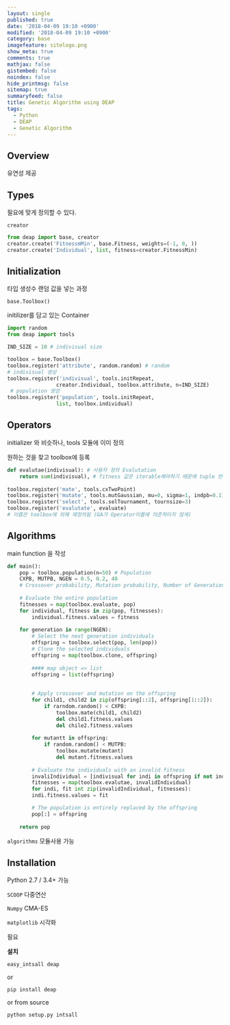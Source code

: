 ```yaml
---
layout: single
published: true
date: '2018-04-09 19:10 +0900'
modified: '2018-04-09 19:10 +0900'
category: base
imagefeature: sitelogo.png
show_meta: true
comments: true
mathjax: false
gistembed: false
noindex: false
hide_printmsg: false
sitemap: true
summaryfeed: false
title: Genetic Algorithm using DEAP
tags:
  - Python
  - DEAP
  - Genetic Algorithm
---
```

## Overview
유연성 제공

## Types
필요에 맞게 정의할 수 있다.

`creator`

```python
from deap import base, creator
creator.create('FitnessmMin', base.Fitness, weights=(-1, 0, ))
creator.create('Individual', list, fitness=creator.FitnessMin)
```
    

## Initialization
타입 생성수 랜덤 값을 넣는 과정

`base.Toolbox()`

initilizer를 담고 있는 Container

```python
import random
from deap import tools

IND_SIZE = 10 # indivisual size

toolbox = base.Toolbox()
toolbox.register('attribute', random.random) # random 
# indivisual 생성
toolbox.register('indivisual', tools.initRepeat, 
				creator.Individual, toolbox.attribute, n=IND_SIZE) 
 # population 생성
toolbox.register('population', tools.initRepeat,
				list, toolbox.individual)
```


## Operators
initializer 와 비슷하나, tools 모듈에 이미 정의

원하는 것을 찾고 toolbox에 등록

```python
def evalutae(indivisual): # 사용자 정의 Evalutation
	return sum(indivisual), # fitness 값은 iterable해야하기 때문에 tuple 반환
    
toolbox.register('mate', tools.cxTwoPoint)
toolbox.register('mutate', tools.mutGaussian, mu=0, sigma=1, indpb=0.1)
toolbox.register('select', tools.selTournament, tournsize=3)
toolbox.register('evalutate', evaluate) 
# 이름은 toolbox에 의해 재정의됨 (GA가 Operator이름에 의존적이지 않게)
```

## Algorithms
main function 을 작성

```python
def main():
	pop = toolbox.population(n=50) # Population
   	CXPB, MUTPB, NGEN = 0.5, 0.2, 40 
    # Crossover probability, Mutation probability, Number of Generation
    
	# Evaluate the entire population
    fitnesses = map(toolbox.evaluate, pop)
	for individual, fitness in zip(pop, fitnesses):
    	individual.fitness.values = fitness
       
    for generation in range(NGEN):
    	# Select the next generation individuals
       	offspring = toolbox.select(pop, len(pop))
	    # Clone the selected individuals
    	offspring = map(toolbox.clone, offspring)
        
        #### map object => list 
        offspring = list(offspring)
        
        
       	# Apply crossover and mutation on the offspring
	    for child1, child2 in zip(offspring[::2], offspring[1::2]):
    	    if rarndom.random() < CXPB:
        	    toolbox.mate(child1, child2)
            	del child1.fitness.values
                del chile2.fitness.values
		
    	for mutantt in offspring:
			if random.random() < MUTPB:
            	toolbox.mutate(mutant)
                del mutant.fitness.values
              
		# Evaluate the individuals with an invalid fitness
    	invaliIndividual = [indivisual for indi in offspring if not indi.fitness.valid]
        fitnesses = map(toolbox.evalutae, invalidIndividual)
	    for indi, fit int zip(invalidIndividual, fitnesses):
        indi.fitness.values = fit

		# The population is entirely replaced by the offspring
        pop[:] = offspring
        
	return pop
```

`algorithms` 모듈사용 가능

            	
    	
## Installation
Python 2.7 / 3.4+ 가능

`SCOOP` 다중연산

`Numpy` CMA-ES

`matplotlib` 시각화

필요

**설치**

`easy_intsall deap`

or

`pip install deap`

or from source

`python setup.py intsall`








